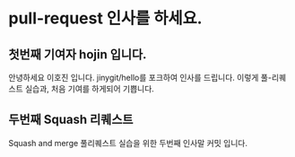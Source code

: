 # pull-request 인사를 하세요.
## 첫번째 기여자 hojin 입니다.
안녕하세요 이호진 입니다. jinygit/hello를 포크하여 인사를 드립니다.
이렇게 풀-리퀘스트 실습과, 처음 기여를 하게되어 기쁩니다.
## 두번째 Squash 리퀘스트
Squash and merge 풀리퀘스트 실습을 위한 두번째 인사말 커밋 입니다.